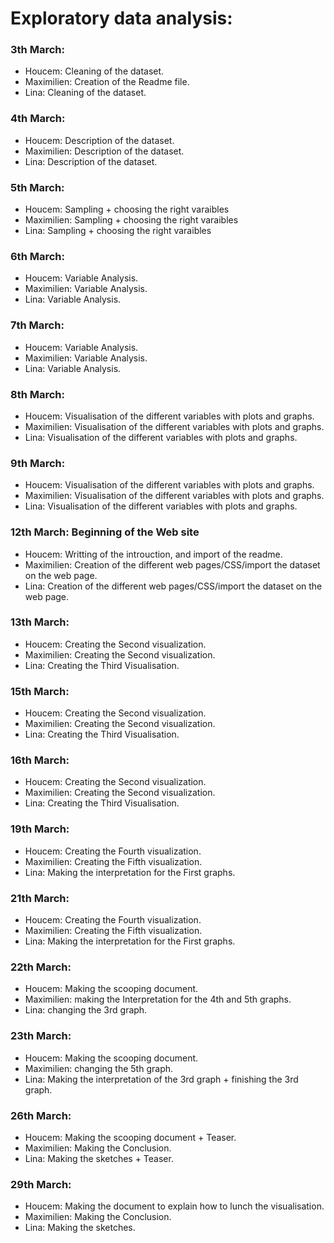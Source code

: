 # Exploratory data analysis:

### 3th March:

- Houcem: Cleaning of the dataset.
- Maximilien: Creation of the Readme file.
- Lina: Cleaning of the dataset.

### 4th March:

- Houcem: Description of the dataset.
- Maximilien: Description of the dataset.
- Lina: Description of the dataset.

### 5th March:

- Houcem: Sampling + choosing the right varaibles 
- Maximilien: Sampling + choosing the right varaibles 
- Lina: Sampling + choosing the right varaibles 

### 6th March:

- Houcem: Variable Analysis.
- Maximilien: Variable Analysis.
- Lina: Variable Analysis.

### 7th March:

- Houcem: Variable Analysis.
- Maximilien: Variable Analysis.
- Lina: Variable Analysis.

### 8th March:

- Houcem: Visualisation of the different variables with plots and graphs.
- Maximilien: Visualisation of the different variables with plots and graphs.
- Lina: Visualisation of the different variables with plots and graphs.

### 9th March:

- Houcem: Visualisation of the different variables with plots and graphs.
- Maximilien: Visualisation of the different variables with plots and graphs.
- Lina: Visualisation of the different variables with plots and graphs.

### 12th March: Beginning of the Web site

- Houcem: Writting of the introuction, and import of the readme.
- Maximilien: Creation of the different web pages/CSS/import the dataset on the web page.
- Lina: Creation of the different web pages/CSS/import the dataset on the web page.
  
### 13th March:

- Houcem: Creating the Second visualization.
- Maximilien: Creating the Second visualization.
- Lina: Creating the Third Visualisation.

### 15th March:

- Houcem: Creating the Second visualization.
- Maximilien: Creating the Second visualization.
- Lina: Creating the Third Visualisation.

### 16th March:

- Houcem: Creating the Second visualization.
- Maximilien: Creating the Second visualization.
- Lina: Creating the Third Visualisation.

### 19th March:

- Houcem: Creating the Fourth visualization.
- Maximilien: Creating the Fifth visualization.
- Lina: Making the interpretation for the First graphs.

### 21th March:

- Houcem: Creating the Fourth visualization.
- Maximilien: Creating the Fifth visualization.
- Lina: Making the interpretation for the First graphs.
  
### 22th March:

- Houcem: Making the scooping document.
- Maximilien: making the Interpretation for the 4th and 5th graphs.
- Lina: changing the 3rd graph.

### 23th March:

- Houcem: Making the scooping document.
- Maximilien: changing the 5th graph.
- Lina: Making the interpretation of the 3rd graph + finishing the 3rd graph.

### 26th March:

- Houcem: Making the scooping document + Teaser.
- Maximilien: Making the Conclusion.
- Lina: Making the sketches + Teaser.

### 29th March:

- Houcem: Making the document to explain how to lunch the visualisation.
- Maximilien: Making the Conclusion.
- Lina: Making the sketches.

